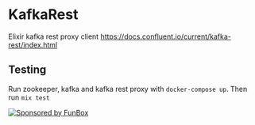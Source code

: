 # KafkaRest

Elixir kafka rest proxy client https://docs.confluent.io/current/kafka-rest/index.html

## Testing

Run zookeeper, kafka and kafka rest proxy with `docker-compose up`. Then run `mix test`

[![Sponsored by FunBox](https://funbox.ru/badges/sponsored_by_funbox_compact.svg)](https://funbox.ru)
